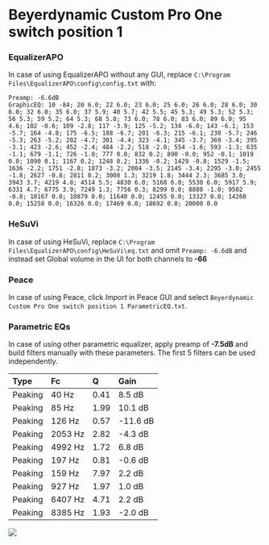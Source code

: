 # Beyerdynamic Custom Pro One switch position 1

### EqualizerAPO
In case of using EqualizerAPO without any GUI, replace `C:\Program Files\EqualizerAPO\config\config.txt`
with:
```
Preamp: -6.6dB
GraphicEQ: 10 -84; 20 6.0; 22 6.0; 23 6.0; 25 6.0; 26 6.0; 28 6.0; 30 6.0; 32 6.0; 35 6.0; 37 5.9; 40 5.7; 42 5.5; 45 5.3; 49 5.3; 52 5.3; 56 5.3; 59 5.2; 64 5.3; 68 5.8; 73 6.0; 78 6.0; 83 6.0; 89 6.0; 95 4.6; 102 -0.6; 109 -2.8; 117 -3.9; 125 -5.2; 134 -6.0; 143 -6.1; 153 -5.7; 164 -4.8; 175 -6.5; 188 -6.7; 201 -6.3; 215 -6.1; 230 -5.7; 246 -5.3; 263 -5.2; 282 -4.7; 301 -4.4; 323 -4.1; 345 -3.7; 369 -3.4; 395 -3.1; 423 -2.6; 452 -2.4; 484 -2.2; 518 -2.0; 554 -1.6; 593 -1.3; 635 -1.1; 679 -1.1; 726 -1.0; 777 0.0; 832 0.2; 890 -0.0; 952 -0.1; 1019 0.0; 1090 0.1; 1167 0.2; 1248 0.2; 1336 -0.2; 1429 -0.8; 1529 -1.5; 1636 -2.2; 1751 -2.8; 1873 -3.2; 2004 -3.5; 2145 -3.4; 2295 -3.0; 2455 -1.8; 2627 -0.8; 2811 0.2; 3008 1.3; 3219 1.8; 3444 2.3; 3685 3.0; 3943 3.7; 4219 4.8; 4514 5.5; 4830 6.0; 5168 6.0; 5530 6.0; 5917 5.9; 6331 4.7; 6775 3.9; 7249 1.3; 7756 0.3; 8299 0.0; 8880 -1.0; 9502 -0.8; 10167 0.0; 10879 0.0; 11640 0.0; 12455 0.0; 13327 0.0; 14260 0.0; 15258 0.0; 16326 0.0; 17469 0.0; 18692 0.0; 20000 0.0
```

### HeSuVi
In case of using HeSuVi, replace `C:\Program Files\EqualizerAPO\config\HeSuVi\eq.txt` and omit `Preamp:
-6.6dB` and instead set Global volume in the UI for both channels to **-66**

### Peace
In case of using Peace, click *Import* in Peace GUI and select `Beyerdynamic Custom Pro One switch position 1 ParametricEQ.txt`.

### Parametric EQs
In case of using other parametric equalizer, apply preamp of **-7.5dB** and build filters manually with
these parameters. The first 5 filters can be used independently.

| Type    | Fc      |    Q | Gain     |
|:--------|:--------|:-----|:---------|
| Peaking | 40 Hz   | 0.41 | 8.5 dB   |
| Peaking | 85 Hz   | 1.99 | 10.1 dB  |
| Peaking | 126 Hz  | 0.57 | -11.6 dB |
| Peaking | 2053 Hz | 2.82 | -4.3 dB  |
| Peaking | 4992 Hz | 1.72 | 6.8 dB   |
| Peaking | 197 Hz  | 0.81 | -0.6 dB  |
| Peaking | 159 Hz  | 7.97 | 2.2 dB   |
| Peaking | 927 Hz  | 1.97 | 1.0 dB   |
| Peaking | 6407 Hz | 4.71 | 2.2 dB   |
| Peaking | 8385 Hz | 1.93 | -2.0 dB  |

![](https://raw.githubusercontent.com/jaakkopasanen/AutoEq/master/results/innerfidelity/sbaf-serious/Beyerdynamic%20Custom%20Pro%20One%20switch%20position%201/Beyerdynamic%20Custom%20Pro%20One%20switch%20position%201.png)